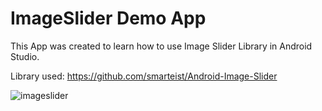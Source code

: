 # ImageSlider Demo App
 This App was created to learn how to use Image Slider Library in Android Studio.
 
 Library used: https://github.com/smarteist/Android-Image-Slider
 
 
 ![imageslider](https://user-images.githubusercontent.com/47696178/121602936-906ce600-ca37-11eb-8c16-ecab84ce064b.gif)



